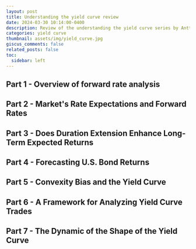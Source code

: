 ```yaml
---
layout: post
title: Understanding the yield curve review
date: 2024-03-30 10:14:00-0400
description: Review of the understanding the yield curve series by Antti Ilmanen
categories: yield curve
thumbnail: assets/img/yield_curve.jpg
giscus_comments: false
related_posts: false
toc:
  sidebar: left
---
```


## Part 1 - Overview of forward rate analysis

## Part 2 - Market's Rate Expectations and Forward Rates

## Part 3 - Does Duration Extension Enhance Long-Term Expected Returns

## Part 4 - Forecasting U.S. Bond Returns

## Part 5 - Convexity Bias and the Yield Curve

## Part 6 - A Framework for Analyzing Yield Curve Trades

## Part 7 - The Dynamic of the Shape of the Yield Curve